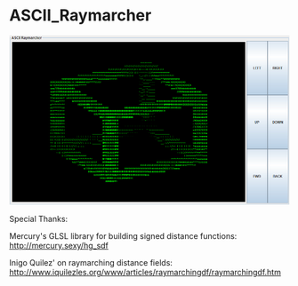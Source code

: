 # ASCII_Raymarcher 


![alt text](https://github.com/OllieReynolds/ASCII_Raymarcher/blob/master/2017-09-20_17-45-36.gif "img")


Special Thanks:

Mercury's GLSL library for building signed distance functions: http://mercury.sexy/hg_sdf

Inigo Quilez' on raymarching distance fields: http://www.iquilezles.org/www/articles/raymarchingdf/raymarchingdf.htm 
